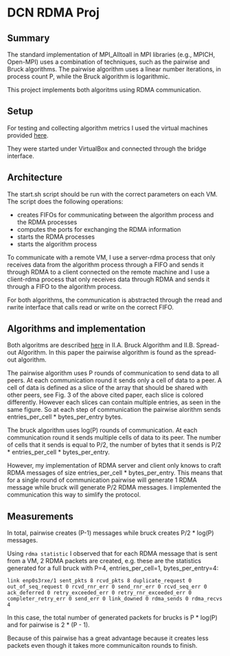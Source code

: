 # DCN RDMA Proj

## Summary

The standard implementation of MPI_Alltoall in MPI libraries (e.g., MPICH,
Open-MPI) uses a combination of techniques, such as the pairwise and Bruck
algorithms. The pairwise algorithm uses a linear number iterations, in process
count P, while the Bruck algorithm is logarithmic.

This project implements both algoritms using RDMA communication.

## Setup

For testing and collecting algorithm metrics I used the virtual machines
provided [here](https://drive.google.com/file/d/1eT5yU0NGJ8sP47VY_HkwW-JRu3LFbB3Z/view?usp=sharing).

They were started under VirtualBox and connected through the bridge interface.

## Architecture

The start.sh script should be run with the correct parameters on each VM. The
script does the following operations:
  * creates FIFOs for communicating between the algorithm process and the RDMA
    processes
  * computes the ports for exchanging the RDMA information
  * starts the RDMA processes
  * starts the algorithm process

To communicate with a remote VM, I use a server-rdma process that only receives
data from the algorithm process through a FIFO and sends it through RDMA to a
client connected on the remote machine and I use a client-rdma process that only
receives data through RDMA and sends it through a FIFO to the algorithm process.

For both algorithms, the communication is abstracted through the rread and
rwrite interface that calls read or write on the correct FIFO.

## Algorithms and implementation

Both algoritms are described
[here](https://tcpp.cs.gsu.edu/curriculum/?q=system/files/1786_A%20Visual%20Guide%20to%20MPI%20All-to-all.pdf)
in II.A. Bruck Algorithm and II.B. Spread-out Algorithm. In this paper the
pairwise algorithm is found as the spread-out algorithm.

The pairwise algorithm uses P rounds of communication to send data to all peers.
At each communication round it sends only a cell of data to a peer. A cell of
data is defined as a slice of the array that should be shared with other peers,
see Fig. 3 of the above cited paper, each slice is colored differently. However
each slices can contain multiple entries, as seen in the same figure. So at each
step of communication the pairwise alorithm sends entries_per_cell *
bytes_per_entry bytes.

The bruck algorithm uses log(P) rounds of communication. At each communication
round it sends multiple cells of data to its peer. The number of cells that it
sends is equal to P/2, the number of bytes that it sends is P/2 *
entries_per_cell * bytes_per_entry.

However, my implementation of RDMA server and client only knows to craft RDMA
messages of size entries_per_cell * bytes_per_entry. This means that for a
single round of communication pairwise will generate 1 RDMA message while bruck
will generate P/2 RDMA messages. I implemented the communication this way to
simlify the protocol.

## Measurements

In total, pairwise creates (P-1) messages while bruck creates P/2 * log(P)
messages.

Using `rdma statistic` I observed that for each RDMA message that is sent from a
VM, 2 RDMA packets are created, e.g. these are the statistics generated for a
full bruck with P=4, entries_per_cell=1, bytes_per_entry=4:
```
link enp0s3rxe/1 sent_pkts 8 rcvd_pkts 8 duplicate_request 0 out_of_seq_request 0 rcvd_rnr_err 0 send_rnr_err 0 rcvd_seq_err 0 ack_deferred 0 retry_exceeded_err 0 retry_rnr_exceeded_err 0 completer_retry_err 0 send_err 0 link_downed 0 rdma_sends 0 rdma_recvs 4
```

In this case, the total number of generated packets for brucks is P * log(P)
and for pairwise is 2 * (P - 1).

Because of this pairwise has a great advantage because it creates less packets
even though it takes more communicaiton rounds to finish.
